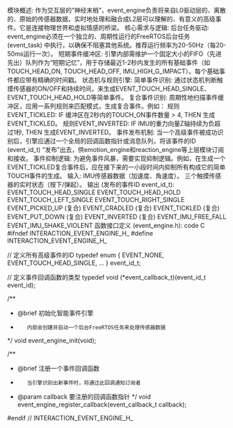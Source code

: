 模块概述:
作为交互层的“神经末梢”，event_engine负责将来自L0驱动层的、离散的、原始的传感器数据，实时地处理和融合成L2层可以理解的、有意义的高级事件。它是连接物理世界和虚拟情感的桥梁。
核心需求与逻辑:
后台任务驱动: event_engine必须在一个独立的、周期性运行的FreeRTOS后台任务 (event_task) 中执行，以确保不阻塞其他系统。推荐运行频率为20-50Hz（每20-50ms运行一次）。
短期事件缓冲区: 引擎内部需维护一个固定大小的FIFO（先进先出）队列作为“短期记忆”，用于存储最近1-2秒内发生的所有基础事件（如TOUCH_HEAD_ON, TOUCH_HEAD_OFF, IMU_HIGH_G_IMPACT）。每个基础事件都应带有精确的时间戳。
状态机与规则引擎:
简单事件识别: 通过状态机判断触摸传感器的ON/OFF和持续时间，来生成EVENT_TOUCH_HEAD_SINGLE、EVENT_TOUCH_HEAD_HOLD等简单事件。
复合事件识别: 周期性地扫描事件缓冲区，应用一系列规则来匹配模式，生成复合事件。例如：
规则EVENT_TICKLED: IF 缓冲区在2秒内的TOUCH_ON事件数量 > 4, THEN 生成EVENT_TICKLED。
规则EVENT_INVERTED: IF IMU的重力向量Z轴持续为负超过1秒, THEN 生成EVENT_INVERTED。
事件发布机制:
当一个高级事件被成功识别后，引擎应通过一个全局的回调函数指针或消息队列，将该事件的ID (event_id_t) “发布”出去，供emotion_engine和reaction_engine等上层模块订阅和接收。
事件抑制逻辑: 为避免事件风暴，需要实现抑制逻辑。例如，在生成一个EVENT_TICKLED复合事件后，应在接下来的一小段时间内抑制所有构成它的简单TOUCH事件的生成。
输入:
IMU传感器数据（加速度、角速度）。
三个触摸传感器的实时状态（按下/弹起）。
输出 (发布的事件ID event_id_t):
EVENT_TOUCH_HEAD_SINGLE
EVENT_TOUCH_HEAD_HOLD
EVENT_TOUCH_LEFT_SINGLE
EVENT_TOUCH_RIGHT_SINGLE
EVENT_PICKED_UP (复合)
EVENT_CRADLED (复合)
EVENT_TICKLED (复合)
EVENT_PUT_DOWN (复合)
EVENT_INVERTED (复合)
EVENT_IMU_FREE_FALL
EVENT_IMU_SHAKE_VIOLENT
函数接口定义 (event_engine.h):
code
C
#ifndef INTERACTION_EVENT_ENGINE_H_
#define INTERACTION_EVENT_ENGINE_H_

// 定义所有高级事件的ID
typedef enum { EVENT_NONE, EVENT_TOUCH_HEAD_SINGLE, ... } event_id_t;

// 定义事件回调函数的类型
typedef void (*event_callback_t)(event_id_t event_id);

/**
 * @brief 初始化智能事件引擎
 *        内部会创建并启动一个后台FreeRTOS任务来处理传感器数据
 */
void event_engine_init(void);

/**
 * @brief 注册一个事件回调函数
 *        当引擎识别出新事件时，将通过此回调通知订阅者
 * @param callback 要注册的回调函数指针
 */
void event_engine_register_callback(event_callback_t callback);

#endif // INTERACTION_EVENT_ENGINE_H_